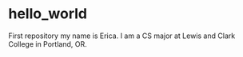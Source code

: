 # hello_world
First repository
my name is Erica. I am a CS major at Lewis and Clark College in Portland, OR.
